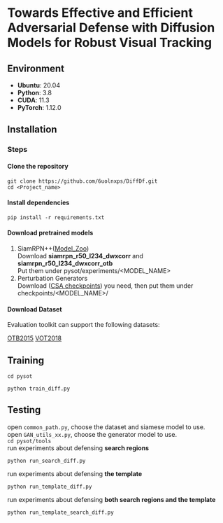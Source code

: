 # Towards Effective and Efficient Adversarial Defense with Diffusion Models for Robust Visual Tracking

## Environment

-  **Ubuntu**: 20.04
-  **Python**: 3.8
-  **CUDA**: 11.3
-  **PyTorch**: 1.12.0
## Installation


### Steps
#### Clone the repository
```
git clone https://github.com/6uolnxps/DiffDf.git
cd <Project_name>
```
#### Install dependencies
```
pip install -r requirements.txt
```

#### Download pretrained models
1. SiamRPN++([Model_Zoo](https://github.com/STVIR/pysot/blob/master/MODEL_ZOO.md))   
Download **siamrpn_r50_l234_dwxcorr** and **siamrpn_r50_l234_dwxcorr_otb**  
Put them under pysot/experiments/<MODEL_NAME>
2. Perturbation Generators  
Download ([CSA checkpoints](https://github.com/MasterBin-IIAU/CSA/blob/master/README.md)) you need, then put them under checkpoints/<MODEL_NAME>/
#### Download Dataset
Evaluation toolkit can support the following datasets:

[OTB2015](http://faculty.ucmerced.edu/mhyang/papers/pami15_tracking_benchmark.pdf) 
[VOT2018](http://votchallenge.net) 
## Training
```cd pysot```  
```
python train_diff.py
```
## Testing
open ```common_path.py```, choose the dataset and siamese model to use.  
open ```GAN_utils_xx.py```, choose the generator model to use.  
```cd pysot/tools```  
run experiments about defensing **search regions**  
```
python run_search_diff.py
```
run experiments about defensing **the template**  
```
python run_template_diff.py
```
run experiments about defensing **both search regions and the template**
```
python run_template_search_diff.py
```
